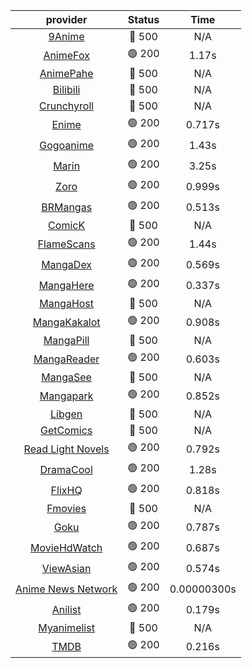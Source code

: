 | **provider** | **Status** | **Time** |
|:--------:|:------:|:----:|
| [9Anime](https://9anime.pl) | 🔴 500 | N/A |
|  [AnimeFox](https://animefox.tv)  | 🟢 200 | 1.17s |
| [AnimePahe](https://animepahe.com) | 🔴 500 | N/A |
| [Bilibili](https://bilibili.tv) | 🔴 500 | N/A |
| [Crunchyroll](https://cronchy.consumet.stream) | 🔴 500 | N/A |
|  [Enime](https://enime.moe)  | 🟢 200 | 0.717s |
|  [Gogoanime](https://gogoanime.cl)  | 🟢 200 | 1.43s |
|  [Marin](https://marin.moe)  | 🟢 200 | 3.25s |
|  [Zoro](https://aniwatch.to)  | 🟢 200 | 0.999s |
|  [BRMangas](https://www.brmangas.net)  | 🟢 200 | 0.513s |
| [ComicK](https://comick.app) | 🔴 500 | N/A |
|  [FlameScans](https://flamescans.org/)  | 🟢 200 | 1.44s |
|  [MangaDex](https://mangadex.org)  | 🟢 200 | 0.569s |
|  [MangaHere](http://www.mangahere.cc)  | 🟢 200 | 0.337s |
| [MangaHost](https://mangahosted.com) | 🔴 500 | N/A |
|  [MangaKakalot](https://mangakakalot.com)  | 🟢 200 | 0.908s |
| [MangaPill](https://mangapill.com) | 🔴 500 | N/A |
|  [MangaReader](https://mangareader.to)  | 🟢 200 | 0.603s |
| [MangaSee](https://mangasee123.com) | 🔴 500 | N/A |
|  [Mangapark](https://v2.mangapark.net)  | 🟢 200 | 0.852s |
| [Libgen](http://libgen) | 🔴 500 | N/A |
| [GetComics](https://getcomics.info/) | 🔴 500 | N/A |
|  [Read Light Novels](https://readlightnovels.net)  | 🟢 200 | 0.792s |
|  [DramaCool](https://www1.dramacool.cr)  | 🟢 200 | 1.28s |
|  [FlixHQ](https://flixhq.to)  | 🟢 200 | 0.818s |
| [Fmovies](https://fmovies.to) | 🔴 500 | N/A |
|  [Goku](https://goku.sx)  | 🟢 200 | 0.787s |
|  [MovieHdWatch](https://movieshd.watch)  | 🟢 200 | 0.687s |
|  [ViewAsian](https://viewasian.co)  | 🟢 200 | 0.574s |
|  [Anime News Network](https://www.animenewsnetwork.com)  | 🟢 200 | 0.00000300s |
|  [Anilist](https://anilist.co)  | 🟢 200 | 0.179s |
| [Myanimelist](https://myanimelist.net/) | 🔴 500 | N/A |
|  [TMDB](https://www.themoviedb.org)  | 🟢 200 | 0.216s |
